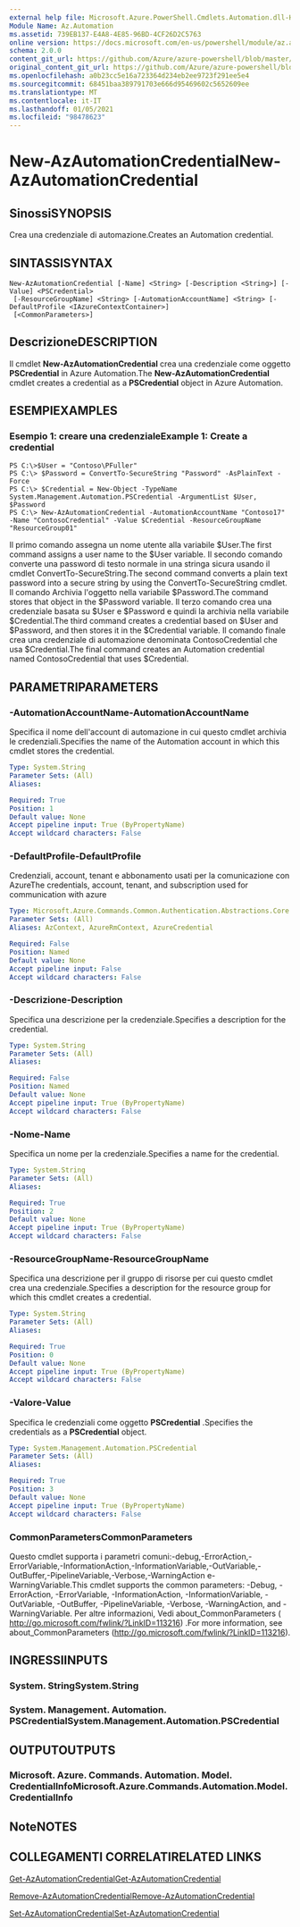 ```yaml
---
external help file: Microsoft.Azure.PowerShell.Cmdlets.Automation.dll-Help.xml
Module Name: Az.Automation
ms.assetid: 739EB137-E4A8-4E85-96BD-4CF26D2C5763
online version: https://docs.microsoft.com/en-us/powershell/module/az.automation/new-azautomationcredential
schema: 2.0.0
content_git_url: https://github.com/Azure/azure-powershell/blob/master/src/Automation/Automation/help/New-AzAutomationCredential.md
original_content_git_url: https://github.com/Azure/azure-powershell/blob/master/src/Automation/Automation/help/New-AzAutomationCredential.md
ms.openlocfilehash: a0b23cc5e16a723364d234eb2ee9723f291ee5e4
ms.sourcegitcommit: 68451baa389791703e666d95469602c5652609ee
ms.translationtype: MT
ms.contentlocale: it-IT
ms.lasthandoff: 01/05/2021
ms.locfileid: "98478623"
---
```

# <span data-ttu-id="0c9b5-101">New-AzAutomationCredential</span><span class="sxs-lookup"><span data-stu-id="0c9b5-101">New-AzAutomationCredential</span></span>

## <span data-ttu-id="0c9b5-102">Sinossi</span><span class="sxs-lookup"><span data-stu-id="0c9b5-102">SYNOPSIS</span></span>
<span data-ttu-id="0c9b5-103">Crea una credenziale di automazione.</span><span class="sxs-lookup"><span data-stu-id="0c9b5-103">Creates an Automation credential.</span></span>

## <span data-ttu-id="0c9b5-104">SINTASSI</span><span class="sxs-lookup"><span data-stu-id="0c9b5-104">SYNTAX</span></span>

```
New-AzAutomationCredential [-Name] <String> [-Description <String>] [-Value] <PSCredential>
 [-ResourceGroupName] <String> [-AutomationAccountName] <String> [-DefaultProfile <IAzureContextContainer>]
 [<CommonParameters>]
```

## <span data-ttu-id="0c9b5-105">Descrizione</span><span class="sxs-lookup"><span data-stu-id="0c9b5-105">DESCRIPTION</span></span>
<span data-ttu-id="0c9b5-106">Il cmdlet **New-AzAutomationCredential** crea una credenziale come oggetto **PSCredential** in Azure Automation.</span><span class="sxs-lookup"><span data-stu-id="0c9b5-106">The **New-AzAutomationCredential** cmdlet creates a credential as a **PSCredential** object in Azure Automation.</span></span>

## <span data-ttu-id="0c9b5-107">ESEMPI</span><span class="sxs-lookup"><span data-stu-id="0c9b5-107">EXAMPLES</span></span>

### <span data-ttu-id="0c9b5-108">Esempio 1: creare una credenziale</span><span class="sxs-lookup"><span data-stu-id="0c9b5-108">Example 1: Create a credential</span></span>
```
PS C:\>$User = "Contoso\PFuller"
PS C:\> $Password = ConvertTo-SecureString "Password" -AsPlainText -Force
PS C:\> $Credential = New-Object -TypeName System.Management.Automation.PSCredential -ArgumentList $User, $Password
PS C:\> New-AzAutomationCredential -AutomationAccountName "Contoso17" -Name "ContosoCredential" -Value $Credential -ResourceGroupName "ResourceGroup01"
```

<span data-ttu-id="0c9b5-109">Il primo comando assegna un nome utente alla variabile $User.</span><span class="sxs-lookup"><span data-stu-id="0c9b5-109">The first command assigns a user name to the $User variable.</span></span>
<span data-ttu-id="0c9b5-110">Il secondo comando converte una password di testo normale in una stringa sicura usando il cmdlet ConvertTo-SecureString.</span><span class="sxs-lookup"><span data-stu-id="0c9b5-110">The second command converts a plain text password into a secure string by using the ConvertTo-SecureString cmdlet.</span></span>
<span data-ttu-id="0c9b5-111">Il comando Archivia l'oggetto nella variabile $Password.</span><span class="sxs-lookup"><span data-stu-id="0c9b5-111">The command stores that object in the $Password variable.</span></span>
<span data-ttu-id="0c9b5-112">Il terzo comando crea una credenziale basata su $User e $Password e quindi la archivia nella variabile $Credential.</span><span class="sxs-lookup"><span data-stu-id="0c9b5-112">The third command creates a credential based on $User and $Password, and then stores it in the $Credential variable.</span></span>
<span data-ttu-id="0c9b5-113">Il comando finale crea una credenziale di automazione denominata ContosoCredential che usa $Credential.</span><span class="sxs-lookup"><span data-stu-id="0c9b5-113">The final command creates an Automation credential named ContosoCredential that uses $Credential.</span></span>

## <span data-ttu-id="0c9b5-114">PARAMETRI</span><span class="sxs-lookup"><span data-stu-id="0c9b5-114">PARAMETERS</span></span>

### <span data-ttu-id="0c9b5-115">-AutomationAccountName</span><span class="sxs-lookup"><span data-stu-id="0c9b5-115">-AutomationAccountName</span></span>
<span data-ttu-id="0c9b5-116">Specifica il nome dell'account di automazione in cui questo cmdlet archivia le credenziali.</span><span class="sxs-lookup"><span data-stu-id="0c9b5-116">Specifies the name of the Automation account in which this cmdlet stores the credential.</span></span>

```yaml
Type: System.String
Parameter Sets: (All)
Aliases:

Required: True
Position: 1
Default value: None
Accept pipeline input: True (ByPropertyName)
Accept wildcard characters: False
```

### <span data-ttu-id="0c9b5-117">-DefaultProfile</span><span class="sxs-lookup"><span data-stu-id="0c9b5-117">-DefaultProfile</span></span>
<span data-ttu-id="0c9b5-118">Credenziali, account, tenant e abbonamento usati per la comunicazione con Azure</span><span class="sxs-lookup"><span data-stu-id="0c9b5-118">The credentials, account, tenant, and subscription used for communication with azure</span></span>

```yaml
Type: Microsoft.Azure.Commands.Common.Authentication.Abstractions.Core.IAzureContextContainer
Parameter Sets: (All)
Aliases: AzContext, AzureRmContext, AzureCredential

Required: False
Position: Named
Default value: None
Accept pipeline input: False
Accept wildcard characters: False
```

### <span data-ttu-id="0c9b5-119">-Descrizione</span><span class="sxs-lookup"><span data-stu-id="0c9b5-119">-Description</span></span>
<span data-ttu-id="0c9b5-120">Specifica una descrizione per la credenziale.</span><span class="sxs-lookup"><span data-stu-id="0c9b5-120">Specifies a description for the credential.</span></span>

```yaml
Type: System.String
Parameter Sets: (All)
Aliases:

Required: False
Position: Named
Default value: None
Accept pipeline input: True (ByPropertyName)
Accept wildcard characters: False
```

### <span data-ttu-id="0c9b5-121">-Nome</span><span class="sxs-lookup"><span data-stu-id="0c9b5-121">-Name</span></span>
<span data-ttu-id="0c9b5-122">Specifica un nome per la credenziale.</span><span class="sxs-lookup"><span data-stu-id="0c9b5-122">Specifies a name for the credential.</span></span>

```yaml
Type: System.String
Parameter Sets: (All)
Aliases:

Required: True
Position: 2
Default value: None
Accept pipeline input: True (ByPropertyName)
Accept wildcard characters: False
```

### <span data-ttu-id="0c9b5-123">-ResourceGroupName</span><span class="sxs-lookup"><span data-stu-id="0c9b5-123">-ResourceGroupName</span></span>
<span data-ttu-id="0c9b5-124">Specifica una descrizione per il gruppo di risorse per cui questo cmdlet crea una credenziale.</span><span class="sxs-lookup"><span data-stu-id="0c9b5-124">Specifies a description for the resource group for which this cmdlet creates a credential.</span></span>

```yaml
Type: System.String
Parameter Sets: (All)
Aliases:

Required: True
Position: 0
Default value: None
Accept pipeline input: True (ByPropertyName)
Accept wildcard characters: False
```

### <span data-ttu-id="0c9b5-125">-Valore</span><span class="sxs-lookup"><span data-stu-id="0c9b5-125">-Value</span></span>
<span data-ttu-id="0c9b5-126">Specifica le credenziali come oggetto **PSCredential** .</span><span class="sxs-lookup"><span data-stu-id="0c9b5-126">Specifies the credentials as a **PSCredential** object.</span></span>

```yaml
Type: System.Management.Automation.PSCredential
Parameter Sets: (All)
Aliases:

Required: True
Position: 3
Default value: None
Accept pipeline input: True (ByPropertyName)
Accept wildcard characters: False
```

### <span data-ttu-id="0c9b5-127">CommonParameters</span><span class="sxs-lookup"><span data-stu-id="0c9b5-127">CommonParameters</span></span>
<span data-ttu-id="0c9b5-128">Questo cmdlet supporta i parametri comuni:-debug,-ErrorAction,-ErrorVariable,-InformationAction,-InformationVariable,-OutVariable,-OutBuffer,-PipelineVariable,-Verbose,-WarningAction e-WarningVariable.</span><span class="sxs-lookup"><span data-stu-id="0c9b5-128">This cmdlet supports the common parameters: -Debug, -ErrorAction, -ErrorVariable, -InformationAction, -InformationVariable, -OutVariable, -OutBuffer, -PipelineVariable, -Verbose, -WarningAction, and -WarningVariable.</span></span> <span data-ttu-id="0c9b5-129">Per altre informazioni, Vedi about_CommonParameters ( http://go.microsoft.com/fwlink/?LinkID=113216) .</span><span class="sxs-lookup"><span data-stu-id="0c9b5-129">For more information, see about_CommonParameters (http://go.microsoft.com/fwlink/?LinkID=113216).</span></span>

## <span data-ttu-id="0c9b5-130">INGRESSI</span><span class="sxs-lookup"><span data-stu-id="0c9b5-130">INPUTS</span></span>

### <span data-ttu-id="0c9b5-131">System. String</span><span class="sxs-lookup"><span data-stu-id="0c9b5-131">System.String</span></span>

### <span data-ttu-id="0c9b5-132">System. Management. Automation. PSCredential</span><span class="sxs-lookup"><span data-stu-id="0c9b5-132">System.Management.Automation.PSCredential</span></span>

## <span data-ttu-id="0c9b5-133">OUTPUT</span><span class="sxs-lookup"><span data-stu-id="0c9b5-133">OUTPUTS</span></span>

### <span data-ttu-id="0c9b5-134">Microsoft. Azure. Commands. Automation. Model. CredentialInfo</span><span class="sxs-lookup"><span data-stu-id="0c9b5-134">Microsoft.Azure.Commands.Automation.Model.CredentialInfo</span></span>

## <span data-ttu-id="0c9b5-135">Note</span><span class="sxs-lookup"><span data-stu-id="0c9b5-135">NOTES</span></span>

## <span data-ttu-id="0c9b5-136">COLLEGAMENTI CORRELATI</span><span class="sxs-lookup"><span data-stu-id="0c9b5-136">RELATED LINKS</span></span>

[<span data-ttu-id="0c9b5-137">Get-AzAutomationCredential</span><span class="sxs-lookup"><span data-stu-id="0c9b5-137">Get-AzAutomationCredential</span></span>](./Get-AzAutomationCredential.md)

[<span data-ttu-id="0c9b5-138">Remove-AzAutomationCredential</span><span class="sxs-lookup"><span data-stu-id="0c9b5-138">Remove-AzAutomationCredential</span></span>](./Remove-AzAutomationCredential.md)

[<span data-ttu-id="0c9b5-139">Set-AzAutomationCredential</span><span class="sxs-lookup"><span data-stu-id="0c9b5-139">Set-AzAutomationCredential</span></span>](./Set-AzAutomationCredential.md)



